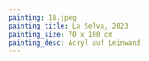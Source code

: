 ```yaml
---
painting: 18.jpeg
painting_title: La Selva, 2023
painting_size: 70 x 100 cm
painting_desc: Acryl auf Leinwand
---
```

